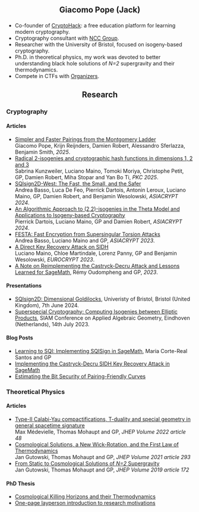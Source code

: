 <!-- <span class="tag-line">Theoretical physicist, turned aspiring cryptographer. I am primarily interested in the application of elliptic curves in public-key cryptography.</span> -->

<h2 style="text-align: center; margin: 3em 0 1em;">
Giacomo Pope (Jack)
</h2>


- Co-founder of [CryptoHack](https://cryptohack.org): a free education platform for learning modern cryptography.
- Cryptography consultant with [NCC Group](https://cryptoservices.github.io/about/).
- Researcher with the University of Bristol, focused on isogeny-based cryptography.
- Ph.D. in theoretical physics, my work was devoted to better understanding black hole solutions of *N=2* supergravity and their thermodynamics.
- Compete in CTFs with [Organizers](https://ctftime.org/team/42934).

<h2 style="text-align: center; margin-top: 3em 0 1em;">
Research
</h2>

### Cryptography

#### Articles

- [Simpler and Faster Pairings from the Montgomery Ladder](https://eprint.iacr.org/2025/672)<br>
  Giacomo Pope, Krijn Reijnders, Damien Robert, Alessandro Sferlazza, Benjamin Smith, <em>2025</em>.
- [Radical 2-isogenies and cryptographic hash functions in dimensions 1, 2 and 3](https://eprint.iacr.org/2024/1732)<br>
  Sabrina Kunzweiler, Luciano Maino, Tomoki Moriya, Christophe Petit, GP, Damien Robert, Miha Stopar and Yan Bo Ti, <em>PKC 2025</em>.
- [SQIsign2D-West: The Fast, the Small, and the Safer](https://eprint.iacr.org/2024/760)<br>
  Andrea Basso, Luca De Feo, Pierrick Dartois, Antonin Leroux, Luciano Maino, GP, Damien Robert, and Benjamin Wesolowski, <em>ASIACRYPT 2024</em>.
- [An Algorithmic Approach to (2,2)-isogenies in the Theta Model and Applications to Isogeny-based Cryptography](https://eprint.iacr.org/2023/1747)<br>
  Pierrick Dartois, Luciano Maino, GP and Damien Robert, <em>ASIACRYPT 2024</em>.
- [FESTA: Fast Encryption from Supersingular Torsion Attacks](https://eprint.iacr.org/2023/660)<br>
  Andrea Basso, Luciano Maino and GP, <em>ASIACRYPT 2023</em>.
- [A Direct Key Recovery Attack on SIDH](https://eprint.iacr.org/2023/640)<br> Luciano Maino, Chloe Martindale, Lorenz Panny, GP and Benjamin Wesolowski, <em>EUROCRYPT 2023</em>.
- [A Note on Reimplementing the Castryck-Decru Attack and Lessons Learned for SageMath](https://eprint.iacr.org/2022/1283), Rémy Oudompheng and GP, <em>2023</em>.

#### Presentations

- [SQIsign2D: Dimensional Goldilocks](/talks/BRIS-SEM-07-06-2024.pdf), Univeristy of Bristol, Bristol (United Kingdom), 7th June 2024.
- [Superspecial Cryptography: Computing Isogenies between Elliptic Products](/talks/SIAM-AG-14-07-2023.pdf), SIAM Conference on Applied Algebraic Geometry, Eindhoven (Netherlands), 14th July 2023.

#### Blog Posts

- [Learning to SQI: Implementing SQISign in SageMath](https://learningtosqi.github.io), Maria Corte-Real Santos and GP
- [Implementing the Castryck-Decru SIDH Key Recovery Attack in SageMath](https://research.nccgroup.com/2022/08/08/implementing-the-castryck-decru-sidh-key-recovery-attack-in-sagemath/)
- [Estimating the Bit Security of Pairing-Friendly Curves](https://research.nccgroup.com/2022/03/02/estimating-the-bit-security-of-pairing-friendly-curves/)

### Theoretical Physics

#### Articles
- [Type-II Calabi-Yau compactifications, T-duality and special geometry in general spacetime signature](https://arxiv.org/pdf/2111.09017.pdf)<br>
  Max Médevielle, Thomas Mohaupt and GP, <em>JHEP Volume 2022 article 48</em>
- [Cosmological Solutions, a New Wick-Rotation, and the First Law of Thermodynamics](https://arxiv.org/pdf/2008.06929.pdf)<br>
  Jan Gutowski, Thomas Mohaupt and GP, <em>JHEP Volume 2021 article 293</em>
- [From Static to Cosmological Solutions of *N=2* Supergravity](https://arxiv.org/pdf/1905.09167.pdf)<br>
  Jan Gutowski, Thomas Mohaupt and GP, <em>JHEP Volume 2019 article 172</em>

#### PhD Thesis
- [Cosmological Killing Horizons and their Thermodynamics](/thesis.pdf)
- [One-page layperson introduction to research motivations](/layperson.pdf)
